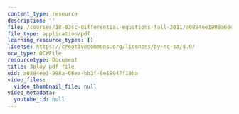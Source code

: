 ```yaml
---
content_type: resource
description: ''
file: /courses/18-03sc-differential-equations-fall-2011/a0894ee1998a66eabb3f6e19947f19ba_EQJBp6Ym-6A.pdf
file_type: application/pdf
learning_resource_types: []
license: https://creativecommons.org/licenses/by-nc-sa/4.0/
ocw_type: OCWFile
resourcetype: Document
title: 3play pdf file
uid: a0894ee1-998a-66ea-bb3f-6e19947f19ba
video_files:
  video_thumbnail_file: null
video_metadata:
  youtube_id: null
---
```

